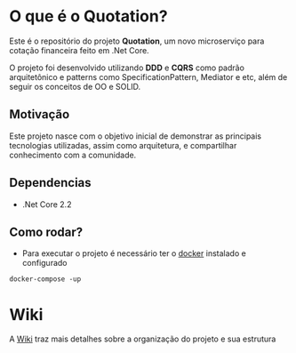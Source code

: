 O que é o Quotation?
=====================

Este é o repositório do projeto **Quotation**, um novo microserviço para cotação financeira feito em .Net Core.

O projeto foi desenvolvido utilizando **DDD** e **CQRS** como padrão arquitetônico e patterns como SpecificationPattern, Mediator e etc, além de seguir os conceitos de OO e SOLID.

## Motivação
Este projeto nasce com o objetivo inicial de demonstrar as principais tecnologias utilizadas, assim como arquitetura, e compartilhar conhecimento com a comunidade.

## Dependencias
- .Net Core 2.2
## Como rodar?
 - Para executar o projeto é necessário ter o [docker](https://www.docker.com) instalado e configurado
```docker
docker-compose -up
```

# Wiki
A [Wiki](https://github.com/gambarra/quotation/wiki/home) traz mais detalhes sobre a organização do projeto e sua estrutura
